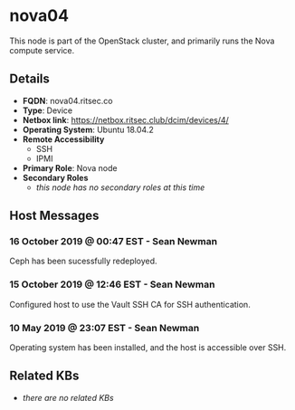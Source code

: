 # nova04

This node is part of the OpenStack cluster, and primarily runs the Nova compute
service.

## Details

- **FQDN**: nova04.ritsec.co
- **Type**: Device
- **Netbox link**: https://netbox.ritsec.club/dcim/devices/4/
- **Operating System**: Ubuntu 18.04.2
- **Remote Accessibility**
  - SSH
  - IPMI
- **Primary Role**: Nova node
- **Secondary Roles**
    - _this node has no secondary roles at this time_

## Host Messages

### 16 October 2019 @ 00:47 EST - Sean Newman

Ceph has been sucessfully redeployed.

### 15 October 2019 @ 12:46 EST - Sean Newman

Configured host to use the Vault SSH CA for SSH authentication.

### 10 May 2019 @ 23:07 EST - Sean Newman

Operating system has been installed, and the host is accessible over SSH.

## Related KBs

- _there are no related KBs_